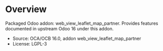 # Overview

Packaged Odoo addon: web_view_leaflet_map_partner. Provides features documented in upstream Odoo 16 under this addon.

- Source: OCA/OCB 16.0, addon web_view_leaflet_map_partner
- License: LGPL-3
